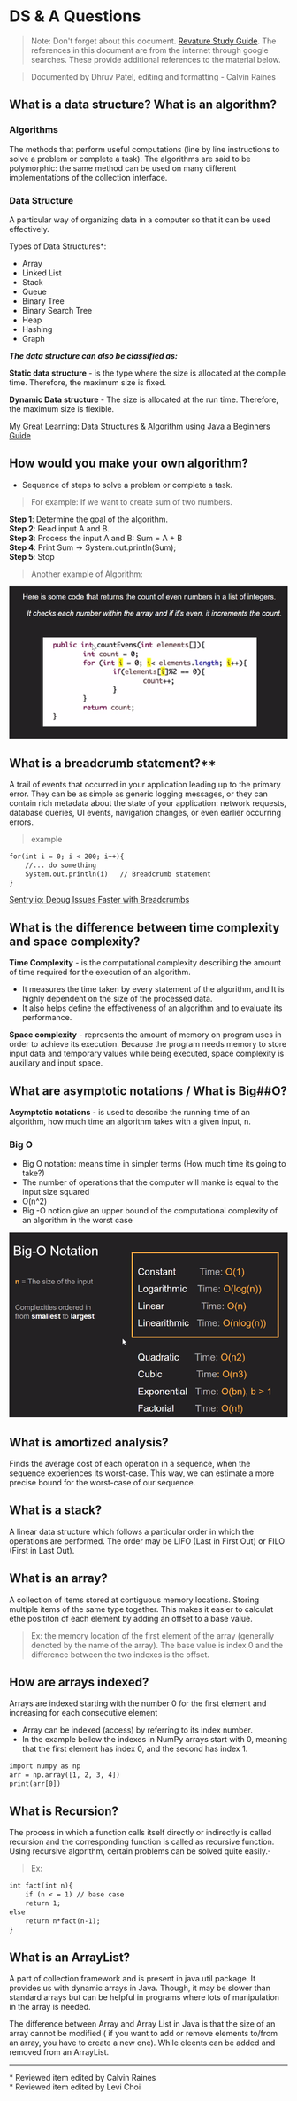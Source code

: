 # DS & A Questions

> Note: Don't forget about this document. [Revature Study Guide](https://sites.google.com/revature.com/studyguide/java?authuser=0). The references in this document are from the internet through google searches. These provide additional references to the material below.

> Documented by Dhruv Patel, editing and formatting - Calvin Raines

## What is a data structure? What is an algorithm?

### Algorithms
The methods that perform useful computations (line by line instructions to solve a problem or complete a task). The algorithms are said to be polymorphic: the same method can be used on many different implementations of the collection interface.

### Data Structure
A particular way of organizing data in a computer so that it can be used effectively.


    
Types of Data Structures\*:

* Array
* Linked List
* Stack
* Queue
* Binary Tree
* Binary Search Tree
* Heap
* Hashing
* Graph

**_The data structure can also be classified as:_**

**Static data structure** - is the type where the size is allocated at the compile time. Therefore, the maximum size is fixed.

**Dynamic Data structure** - The size is allocated at the run time. Therefore, the maximum size is flexible.

[My Great Learning: Data Structures & Algorithm using Java a Beginners Guide](https://www.mygreatlearning.com/blog/data-structures-using-java/#what-are-data-structure)
        
## How would you make your own algorithm?

* Sequence of steps to solve a problem or complete a task.

> For example: If we want to create sum of two numbers.

**Step 1**: Determine the goal of the algorithm. <br>
**Step 2**: Read input A and B.<br>
**Step 3**: Process the input A and B: Sum = A + B <br>
**Step 4**: Print Sum -> System.out.println(Sum); <br>
**Step 5**: Stop <br>

> Another example of Algorithm:

![Algorithm Example](./images/Alg_Day2.png)

## What is a breadcrumb statement?\**
A trail of events that occurred in your application leading up to the primary error. They can be as simple as generic logging messages, or they can contain rich metadata about the state of your application: network requests, database queries, UI events, navigation changes, or even earlier occurring errors.

> example

```
for(int i = 0; i < 200; i++){
	//... do something
	System.out.println(i)	// Breadcrumb statement
}

```

[Sentry.io: Debug Issues Faster with Breadcrumbs](https://blog.sentry.io/2016/05/04/breadcrumbs)

## What is the difference between time complexity and space complexity?

**Time Complexity** - is the computational complexity describing the amount of time required for the execution of an algorithm.

* It measures the time taken by every statement of the algorithm, and It is highly dependent on the size of the processed data.
* It also helps define the effectiveness of an algorithm and to evaluate its performance.

**Space complexity** - represents the amount of memory on program uses in order to achieve its execution. Because the program needs memory to store input data and temporary values while being executed, space complexity is auxiliary and input space.

## What are asymptotic notations / What is Big##O?

**Asymptotic notations** - is used to describe the running time of an algorithm, how much time an algorithm takes with a given input, n.

### Big O
* Big O notation: means time in simpler terms (How much time its going to take?)
* The number of operations that the computer will manke is equal to the input size squared
* O(n^2)
* Big -O notion give an upper bound of the computational complexity of an algorithm in the worst case
    
![Big O Notation](./images/Big_O_Notation.png)

## What is amortized analysis?
Finds the average cost of each operation in a sequence, when the sequence experiences its worst-case. This way, we can estimate a more precise bound for the worst-case of our sequence.

## What is a stack?
A linear data structure which follows a particular order in which the operations are performed. The order may be LIFO (Last in First Out) or FILO (First in Last Out).

## What is an array?
A collection of items stored at contiguous memory locations. Storing multiple items of the same type together. This makes it easier to calculat ethe posititon of each element by adding an offset to a base value.

> Ex: the memory location of the first element of the array (generally denoted by the name of the array). The base value is index 0 and the difference between the two indexes is the offset.

## How are arrays indexed?
Arrays are indexed starting with the number 0 for the first element and increasing for each consecutive element

* Array can be indexed (access) by referring to its index number.
* In the example bellow the indexes in NumPy arrays start with 0, meaning that the first element has index 0, and the second has index 1.

```
import numpy as np
arr = np.array([1, 2, 3, 4])
print(arr[0])
```

## What is Recursion?
The process in which a function calls itself directly or indirectly is called recursion and the corresponding function is called as recursive function. Using recursive algorithm, certain problems can be solved quite easily.·

>Ex:

```
int fact(int n){
	if (n < = 1) // base case
	return 1;
else
	return n*fact(n-1);
}
```

## What is an ArrayList?
A part of collection framework and is present in java.util package. It provides us with dynamic arrays in Java. Though, it may be slower than standard arrays but can be helpful in programs where lots of manipulation in the array is needed.

The difference between Array and Array List in Java is that the size of an array cannot be modified ( if you want to add or remove elements to/from an array, you have to create a new one). While eleents can be added and removed from an ArrayList.

<hr>

\* Reviewed item edited by Calvin Raines<br>
\* Reviewed item edited by Levi Choi
